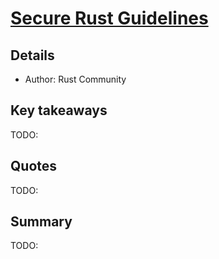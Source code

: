 # [Secure Rust Guidelines](https://anssi-fr.github.io/rust-guide/)

## Details
- Author: Rust Community

## Key takeaways
TODO:

## Quotes
TODO:

## Summary
TODO:
